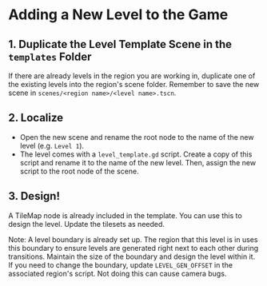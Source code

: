 # Adding a New Level to the Game

## 1. Duplicate the Level Template Scene in the `templates` Folder

If there are already levels in the region you are working in, duplicate one of the existing levels into the region's scene folder. Remember to save the new scene in `scenes/<region name>/<level name>.tscn`.

## 2. Localize

- Open the new scene and rename the root node to the name of the new level (e.g. `Level 1`).
- The level comes with a `level_template.gd` script. Create a copy of this script and rename it to the name of the new level. Then, assign the new script to the root node of the scene.

## 3. Design!

A TileMap node is already included in the template. You can use this to design the level. Update the tilesets as needed.

Note: A level boundary is already set up. The region that this level is in uses this boundary to ensure levels are generated right next to each other during transitions. Maintain the size of the boundary and design the level within it. If you need to change the boundary, update `LEVEL_GEN_OFFSET` in the associated region's script. Not doing this can cause camera bugs.
